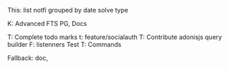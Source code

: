 This:
list notfi grouped by date
solve type

K: Advanced FTS PG, Docs

T: Complete todo marks
t: feature/socialauth
T: Contribute adonisjs query builder
F: listenners Test
T: Commands

Fallback: doc, 
